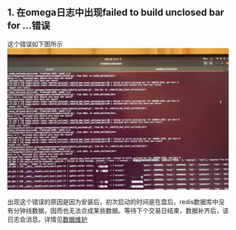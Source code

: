 
## 1. 在omega日志中出现failed to build unclosed bar for ...错误
这个错误如下图所示
![50%](rebuild-unclosed-bar-error.png)

出现这个错误的原因是因为安装后，初次启动的时间是在盘后，redis数据库中没有分钟线数据，因而也无法合成某些数据。等待下个交易日结束，数据补齐后，该日志会消息。详情见[数据维护](zillionare-maintain.md)


